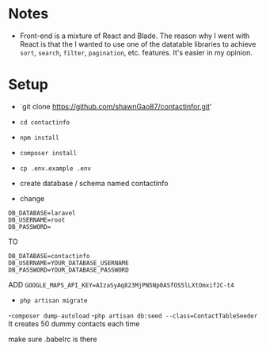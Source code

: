 # Notes

-   Front-end is a mixture of React and Blade. The reason why I went with React is that the I wanted to use one of the datatable libraries to achieve `sort`, `search`, `filter`, `pagination`, etc. features. It's easier in my opinion.

# Setup

-   `git clone https://github.com/shawnGao87/contactinfor.git'

-   `cd contactinfo`
-   `npm install`
-   `composer install`
-   `cp .env.example .env`
-   create database / schema named contactinfo
-   change

```
DB_DATABASE=laravel
DB_USERNAME=root
DB_PASSWORD=
```

TO

```
DB_DATABASE=contactinfo
DB_USERNAME=YOUR_DATABASE_USERNAME
DB_PASSWORD=YOUR_DATABASE_PASSWORD
```

ADD
`GOOGLE_MAPS_API_KEY=AIzaSyAq823MjPN5Np0ASfOS5lLXtOmxif2C-t4`

-   `php artisan migrate`

-`composer dump-autoload` -`php artisan db:seed --class=ContactTableSeeder` It creates 50 dummy contacts each time

make sure .babelrc is there
